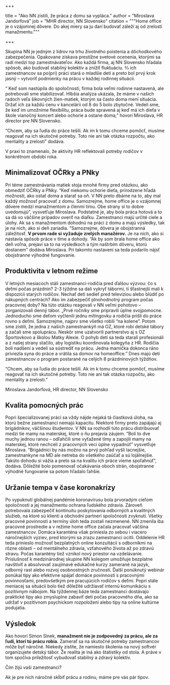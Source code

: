 +++

title = "Ako NN zistili, že práca z domu sa vypláca." 
author = "Miroslava Jandorfová" 
job = "MHR director, NN Slovensko" 
citation = """Home office je o vzájomnej dôvere. Do akej miery sa ju darí budovať záleží aj od zrelosti manažmentu."""

+++

Skupina NN je jedným z lídrov na trhu životného poistenia a dôchodkového zabezpečenia. Opakovane získava prestížne svetové ocenenia, ktorými sa radí medzi top zamestnávateľov. Ako každá firma, aj NN Slovensko hľadala spôsob, ako budovať stabilný kolektív a znížiť fluktuáciu. ⅔ ich zamestnancov sa po(pri) práci stará o mladšie deti a preto bol prvý krok jasný – vytvoriť podmienky na prácu v každej rodinnej situácii.

“ Keď som nastúpila do spoločnosti, firma bola veľmi rodinne nastavená, ale potrebovali sme stabilizovať. Hlbšia analýza ukázala, že máme v našich radoch veľa šikovných žien-matiek, ktorým sa často doma mení situácia. Držať ich za každú cenu v kancelárii od 8 do 5 bolo zbytočné. Vedeli sme, že keď im umožníme flexibilitu, práca bude spravená aj keď má ich dieťa v škole vianočný koncert alebo ochorie a ostane doma,” hovorí Miroslava, HR director pre NN Slovensko.

“Chcem, aby sa ľudia do práce tešili. Ak im k tomu chceme pomôcť, musíme reagovať na ich skutočné potreby. Toto nie ani tak otázka rozpočtu, ako mentality a zrelosti” dodáva.

V praxi to znamenalo, že aktivity HR reflektovali potreby rodičov v konkrétnom období roka.


## Minimalizovať OČRky a PNky

Pri téme zamestnávania matiek stoja mnohé firmy pred otázkou, ako obmedziť OČRky a PNky. “Keď niekomu ochorie dieťa, prirodzene hľadá možnosti, ako ostať doma a starať sa oň. V NN preto dbáme na to, aby mal každý možnosť pracovať z domu. Samozrejme, home office je o vzájomnej dôvere medzi manažmentom a členmi tímu. Obe strany si to dobre uvedomujú”, vysvetľuje Miroslava. Podstatné je, aby bola práca hotová a to sa dá vo väčšine prípadov overiť na diaľku. Zamestnanci majú určité ciele a úlohy.  Ak sa s manažmentom dohodnú na práci z domu a majú výsledky, tak je na nich, ako si deň zariadia. “Samozrejme, dôvera je obojstranná záležitosť. **V prvom rade si vyžaduje zrelých manažérov.** Je na nich, ako si nastavia spôsob práce v tíme a dohody.  “Ak by som brala home office ako deň voľna, prejaví sa to na výsledkoch a tým naštrbím dôveru, ktorú dostanem” dodáva Miroslava.  Pri takomto nastavení sa teda podarilo nájsť obojstranne výhodné fungovanie.



## Produktivita v letnom režime

V letných mesiacoch stáli zamestnanci-rodičia pred ďalšou výzvou: čo s deťmi počas prázdnin? 2-3 týždne sa dali vykryť tábormi, tí šťastnejší mali k dispozícii starých rodičov. Nechať deti sedieť pred televíziou alebo blúdiť po nákupných centrách? Ako im zabezpečiť plnohodnotný program počas pracovnej doby? Na túto otázku reagovali v NN veľmi pohotovo – zorganizovali denný tábor. „Prvé ročníky sme pripravili úplne svojpomocne. Jednoducho sme deťom vyčlenili jednu mítingovku a rodičia prišli do práce rovno s deťmi. Samozrejme, najprv sme všetko robili “na kolene”. Potom sme zistili, že jedna z našich zamestnankýň má OZ, ktoré robí detské tábory a začali sme spoluprácu. Neskôr sme uzatvorili partnerstvo aj s OZ Športovkovo a školou Matky Alexie. O pohyb detí sa teda starali profesionáli a z našej strany stačilo, aby logistiku koordinovala kolegyňa z HR. Rodičia boli nadšení a vedeli sa sústrediť na prácu. Jedna mamička dokonca ráno priviezla syna do práce a vrátila sa domov na homeoffice.” Dnes majú deti zamestnancov o program postarané na celých 8 prázdninových týždňov.

“Chcem, aby sa ľudia do práce tešili. Ak im k tomu chceme pomôcť, musíme reagovať na ich skutočné potreby. Toto nie ani tak otázka rozpočtu, ako mentality a zrelosti.”

Miroslava Jandorfová, HR director, NN Slovensko


## Kvalita pomocných prác

Popri špecializovanej práci sa vždy nájde nejaká tá čiastková úloha, na ktorú bežne zamestnanci nemajú kapacitu. Niektoré firmy preto zapájajú aj brigádnikov, väčšinou študentov. V NN sa rozhodli túto prácu distribuovať medzi tie mamy na materskej, ktoré o ňu prejavia záujem. “Boli to dve muchy jednou ranou – odľahčili sme vyťažené tímy a zapojili mamy na materskej, ktoré nechceli z pracovných veci úplne vypadnúť” vysvetľuje Miroslava. “Brigádnici by nás možno na prvý pohľad vyšli lacnejšie, zamestnankyne na MD ale netreba do všetkého zaúčať a sú lojálnejšie. Takúto dohodu si vážia a preto sa na kvalitu ich práce vieme spoľahnúť”, dodáva. Dôležité bolo pomenovať očakávania oboch strán, obojstranne výhodné fungovanie sa potom hľadalo ľahšie.


## Uržanie tempa v čase koronakrízy

Po vypuknutí globálnej pandémie koronavírusu bola prvoradým cieľom spoločnosti a jej manažmentu ochrana ľudského zdravia. Zároveň  potrebovala zabezpečiť kontinuitu poskytovania odborných a kvalitných služieb, na ktoré sú klienti a obchodní partneri spoločnosti zvyknutí. Všetky pracovné povinnosti a termíny úloh teda zostali nezmenené. NN zmenila iba pracovné prostredie a v režime home office začala pracovať väčšina zamestnancov. Domáca karanténa však priniesla zo sebou i viacero náročnejších výziev, pred ktorými sa zrazu zamestnanci ocitli. Oddelenie HR teda prinieslo možnosť bezplatných online konzultácii s odborníkmi na rôzne oblasti –  od mentálneho zdravia, vzťahového života až po zdravú stravu. Počas karantény tiež  vznikol nový priestor na vzdelávanie. Príslušnosť k medzinárodnej skupine NN kolegom umožňuje bezplatne navštíviť a absolvovať zaujímavé edukačné kurzy zamerané na jazyk, odborný rast alebo rozvoj osobnostných zručností. Ďalší ponúknutý webinár ponúkal tipy ako efektívne spájať domáce povinnosti s pracovnými povinnosťami, predovšetkým pre pracujúcich rodičov s deťmi. Popri stále meniacej sa situácii bolo tiež dôležité udržiavať internú komunikáciu s pozitívnym nábojom. Na týždennej báze teda zamestnanci dostávajú praktické tipy ako zmysluplne zabaviť deti počas pracovného dňa, ako sa udržať v pozitívnom psychickom rozpoložení alebo tipy na online kultúrne podujatia.


## Výsledok

Ako hovorí Simon Sinek, **manažment nie je zodpovedný za prácu, ale za ľudí, ktorí tú prácu robia.** Zamerať sa na skutočné potreby zamestnancov môže byť náročné. Niekedy zistíte, že namiesto školenia na nový softvér organizujete detský tábor. Že realita je iná ako štatistiky od stola. A práve v tom spočíva príležitosť vybudovať stabilný a zdravý kolektív.  


Čím žijú vaši zamestnanci?

Ak je pre nich náročné skĺbiť prácu a rodinu, máme pre vás pár tipov. 
